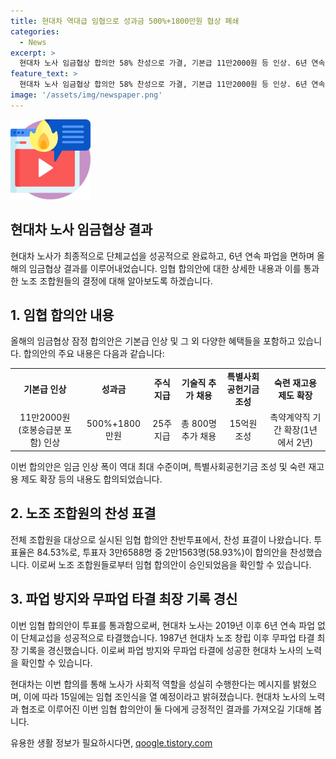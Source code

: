 ```yaml
---
title: 현대차 역대급 임협으로 성과금 500%+1800만원 협상 폐쇄
categories:
  - News
excerpt: >
  현대차 노사 임금협상 합의안 58% 찬성으로 가결, 기본급 11만2000원 등 인상. 6년 연속 파업 없이 최대 임금인상 단체교섭 마무리. 잠정합의안으로 글로벌 시민 구성원으로서의 역할 다지며 더 나은 내일 준비 약속.
feature_text: >
  현대차 노사 임금협상 합의안 58% 찬성으로 가결, 기본급 11만2000원 등 인상. 6년 연속 파업 없이 최대 임금인상 단체교섭 마무리. 잠정합의안으로 글로벌 시민 구성원으로서의 역할 다지며 더 나은 내일 준비 약속.
image: '/assets/img/newspaper.png'
---
```


<p><img src="/assets/img/news.png" alt="rentncar 속보" /></p>

<h2>현대차 노사 임금협상 결과</h2>

<p data-ke-size="size16">현대차 노사가 최종적으로 단체교섭을 성공적으로 완료하고, 6년 연속 파업을 면하며 올해의 임금협상 결과를 이루어내었습니다. 임협 합의안에 대한 상세한 내용과 이를 통과한 노조 조합원들의 결정에 대해 알아보도록 하겠습니다.</p>

<h2 data-ke-size="size26">1. 임협 합의안 내용</h2>

<p data-ke-size="size16">올해의 임금협상 잠정 합의안은 기본급 인상 및 그 외 다양한 혜택들을 포함하고 있습니다. 합의안의 주요 내용은 다음과 같습니다:</p>

<table>
  <tr>
    <td style="text-align: center; height: 17px;"><b>기본급 인상</b></td>
    <td style="text-align: center; height: 17px;"><b>성과금</b></td>
    <td style="text-align: center; height: 17px;"><b>주식 지급</b></td>
    <td style="text-align: center; height: 17px;"><b>기술직 추가 채용</b></td>
    <td style="text-align: center; height: 17px;"><b>특별사회공헌기금 조성</b></td>
    <td style="text-align: center; height: 17px;"><b>숙련 재고용 제도 확장</b></td>
  </tr>
  <tr>
    <td style="text-align: center;">11만2000원(호봉승급분 포함) 인상</td>
    <td style="text-align: center;">500%+1800만원</td>
    <td style="text-align: center;">25주 지급</td>
    <td style="text-align: center;">총 800명 추가 채용</td>
    <td style="text-align: center;">15억원 조성</td>
    <td style="text-align: center;">촉약계약직 기간 확장(1년에서 2년)</td>
  </tr>
</table>

<p data-ke-size="size16">이번 합의안은 임금 인상 폭이 역대 최대 수준이며, 특별사회공헌기금 조성 및 숙련 재고용 제도 확장 등의 내용도 합의되었습니다.</p>

<h2 data-ke-size="size26">2. 노조 조합원의 찬성 표결</h2>

<p data-ke-size="size16">전체 조합원을 대상으로 실시된 임협 합의안 찬반투표에서, 찬성 표결이 나왔습니다. 투표율은 84.53%로, 투표자 3만6588명 중 2만1563명(58.93%)이 합의안을 찬성했습니다. 이로써 노조 조합원들로부터 임협 합의안이 승인되었음을 확인할 수 있습니다.</p>

<h2 data-ke-size="size26">3. 파업 방지와 무파업 타결 최장 기록 경신</h2>

<p data-ke-size="size16">이번 임협 합의안이 투표를 통과함으로써, 현대차 노사는 2019년 이후 6년 연속 파업 없이 단체교섭을 성공적으로 타결했습니다. 1987년 현대차 노조 창립 이후 무파업 타결 최장 기록을 경신했습니다. 이로써 파업 방지와 무파업 타결에 성공한 현대차 노사의 노력을 확인할 수 있습니다.</p>

<p data-ke-size="size16">현대차는 이번 합의를 통해 노사가 사회적 역할을 성실히 수행한다는 메시지를 밝혔으며, 이에 따라 15일에는 임협 조인식을 열 예정이라고 밝혀졌습니다. 현대차 노사의 노력과 협조로 이루어진 이번 임협 합의안이 둘 다에게 긍정적인 결과를 가져오길 기대해 봅니다.</p>
유용한 생활 정보가 필요하시다면, <a href="https://qoogle.tistory.com" rel="dofollow">qoogle.tistory.com</a>


